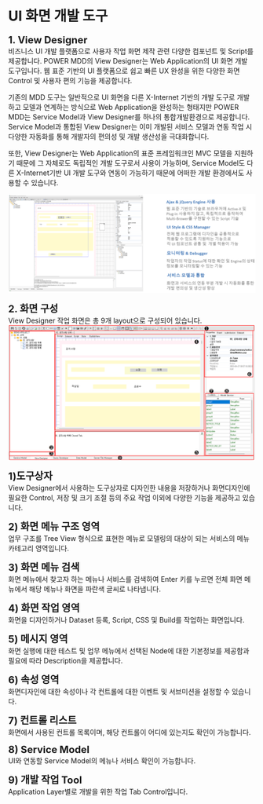 # UI 화면 개발 도구

<b class="font20"> 1. View Designer </b> <br/>
비즈니스 UI 개발 플랫폼으로 사용자 작업 화면 제작 관련 다양한 컴포넌트 및 Script를 제공합니다. 
POWER MDD의 View Designer는 Web Application의 UI 화면 개발 도구입니다.
웹 표준 기반의 UI 플랫폼으로 쉽고 빠른 UX 완성을 위한 다양한 화면 Control 및 사용자 편의 기능을 제공합니다. 

기존의 MDD 도구는 일반적으로 UI 화면을 다른 X-Internet 기반의 개발 도구로 개발하고 모델과 연계하는 방식으로 Web Application을 완성하는 형태지만 POWER MDD는 Service Model과 View Designer를 하나의 통합개발환경으로 제공합니다.
Service Model과 통합된 View Designer는 이미 개발된 서비스 모델과 연동 작업 시 다양한 자동화를 통해 개발자의 편의성 및 개발 생산성을 극대화합니다.

또한, View Designer는 Web Application의 표준 프레임워크인 MVC 모델을 지원하기 때문에 그 자체로도 독립적인 개발 도구로서 사용이 가능하며, Service Model도 다른 X-Internet기반 UI 개발 도구와 연동이 가능하기 때문에 어떠한 개발 환경에서도 사용할 수 있습니다.

<img src="../../.vuepress\public\documentation\view-designer\README\README_View_Designer.png"> <br/>

<b class="font20"> 2. 화면 구성 </b> <br/>
View Designer 작업 화면은 총 9개 layout으로 구성되어 있습니다.
<img src="../../.vuepress\public\documentation\view-designer\README\README_ScreenStructure.png"> <br/>

<b class="font20"> 1)도구상자 </b> <br/>
View Designer에서 사용하는 도구상자로 디자인한 내용을 저장하거나 화면디자인에 필요한 Control, 저장 및 크기 조절 등의 주요 작업 이외에 다양한 기능을 제공하고 있습니다.

<b class="font20"> 2) 화면 메뉴 구조 영역 </b> <br/>
업무 구조를 Tree View 형식으로 표현한 메뉴로 모델링의 대상이 되는 서비스의 메뉴 카테고리 영역입니다.

<b class="font20"> 3) 화면 메뉴 검색 </b> <br/>
화면 메뉴에서 찾고자 하는 메뉴나 서비스를 검색하여 Enter 키를 누르면 전체 화면 메뉴에서 해당 메뉴나 화면을 파란색 글씨로 나타냅니다.

<b class="font20"> 4) 화면 작업 영역 </b> <br/>
화면을 디자인하거나 Dataset 등록, Script, CSS 및 Build를 작업하는 화면입니다.

<b class="font20"> 5) 메시지 영역 </b> <br/>
화면 실행에 대한 테스트 및 업무 메뉴에서 선택된 Node에 대한 기본정보를 제공함과 필요에 따라 Description을 제공합니다.

<b class="font20"> 6) 속성 영역 </b> <br/>
화면디자인에 대한 속성이나 각 컨트롤에 대한 이벤트 및 서브미션을 설정할 수 있습니다.

<b class="font20"> 7) 컨트롤 리스트 </b> <br/>
화면에서 사용된 컨트롤 목록이며, 해당 컨트롤이 어디에 있는지도 확인이 가능합니다.

<b class="font20"> 8) Service Model </b> <br/>
UI와 연동할 Service Model의 메뉴나 서비스 확인이 가능합니다.

<b class="font20"> 9) 개발 작업 Tool </b> <br/>
Application Layer별로 개발을 위한 작업 Tab Control입니다.

<style type='text/css'>
  [class*="boxBorder"] { border: 1px solid #bbb; }
  [class*="font20"] { font-size: 20px }
  [class*="font18"] { font-size: 18px }
  [class="boxB"] { background: #6a8bad3b;padding:10px;border-radius: 4px; }
  [class="spanBtn"] { border: 1px solid #bbb; border-radius: 4px;padding: 3px;background:white; color:dimgrey; }
  [class="spanEx"] { color: #00a4ff; }
  [class="arrow"] { color: #6a8bad;display: inline-block;position: relative;width:13px; }
</style>
